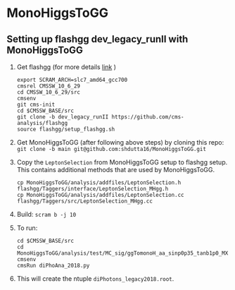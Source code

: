 # MonoHiggsToGG

## Setting up flashgg dev_legacy_runII with MonoHiggsToGG

1. Get flashgg (for more details [link](https://github.com/cms-analysis/flashgg/tree/dev_legacy_runII) )
   ```
   export SCRAM_ARCH=slc7_amd64_gcc700
   cmsrel CMSSW_10_6_29
   cd CMSSW_10_6_29/src
   cmsenv
   git cms-init
   cd $CMSSW_BASE/src 
   git clone -b dev_legacy_runII https://github.com/cms-analysis/flashgg 
   source flashgg/setup_flashgg.sh
   ```
   
2. Get MonoHiggsToGG (after following above steps) by cloning this repo: `git clone -b main git@github.com:shdutta16/MonoHiggsToGG.git`

3. Copy the `LeptonSelection` from MonoHiggsToGG setup to flashgg setup. This contains additional methods that are used by MonoHiggsToGG.
   ```
   cp MonoHiggsToGG/analysis/addfiles/LeptonSelection.h flashgg/Taggers/interface/LeptonSelection_MHgg.h
   cp MonoHiggsToGG/analysis/addfiles/LeptonSelection.cc flashgg/Taggers/src/LeptonSelection_MHgg.cc
   ```
   
4. Build: `scram b -j 10`

5. To run:
   ```
   cd $CMSSW_BASE/src
   cd MonoHiggsToGG/analysis/test/MC_sig/ggTomonoH_aa_sinp0p35_tanb1p0_MXd10_MH3_300_MH4_200/
   cmsenv
   cmsRun diPhoAna_2018.py
   ```
6. This will create the ntuple `diPhotons_legacy2018.root`.


